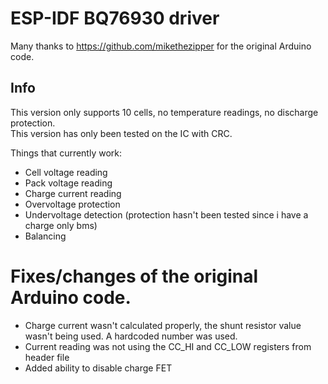 # ESP-IDF BQ76930 driver
Many thanks to https://github.com/mikethezipper for the original Arduino code.

## Info
This version only supports 10 cells, no temperature readings, no discharge protection.\
This version has only been tested on the IC with CRC.

Things that currently work:
- Cell voltage reading
- Pack voltage reading
- Charge current reading
- Overvoltage protection
- Undervoltage detection (protection hasn't been tested since i have a charge only bms)
- Balancing

# Fixes/changes of the original Arduino code.
- Charge current wasn't calculated properly, the shunt resistor value wasn't being used. A hardcoded number was used.
- Current reading was not using the CC_HI and CC_LOW registers from header file
- Added ability to disable charge FET
